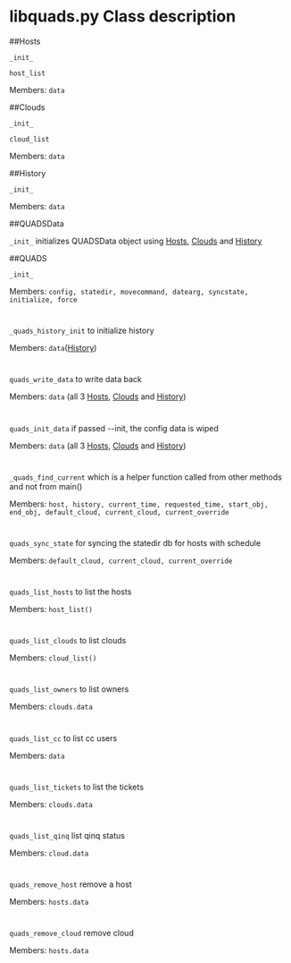 # libquads.py Class description
##Hosts
 
`_init_`

`host_list`

Members: `data`

##Clouds

`_init_`

`cloud_list`

Members: `data`

##History

`_init_`

Members: `data`

##QUADSData

`_init_` initializes QUADSData object using [Hosts](#hosts), [Clouds](#clouds) and [History](#history)

##QUADS

`_init_`

Members: `config, statedir, movecommand, datearg, syncstate, initialize, force`
#
`_quads_history_init` to initialize history

Members: `data`([History](#history))
#
`quads_write_data` to write data back

Members: `data` (all 3 [Hosts](#hosts), [Clouds](#clouds) and [History](#history))
#
`quads_init_data` if passed --init, the config data is wiped

Members: `data` (all 3 [Hosts](#hosts), [Clouds](#clouds) and [History](#history))
#
`_quads_find_current` which is a helper function called from other methods and not from main()

Members: `host, history, current_time, requested_time, start_obj, end_obj, default_cloud, current_cloud, current_override`
#
`quads_sync_state` for syncing the statedir db for hosts with schedule

Members: `default_cloud, current_cloud, current_override`
#
`quads_list_hosts` to list the hosts

Members: `host_list()`
#
`quads_list_clouds` to list clouds

Members: `cloud_list()`
#
`quads_list_owners` to list owners

Members: `clouds.data`
#
`quads_list_cc` to list cc users

Members: `data`
#
`quads_list_tickets` to list the tickets

Members: `clouds.data`
#
`quads_list_qinq` list qinq status

Members: `cloud.data`
#
`quads_remove_host` remove a host

Members: `hosts.data`
#
`quads_remove_cloud` remove cloud

Members: `hosts.data`
#






